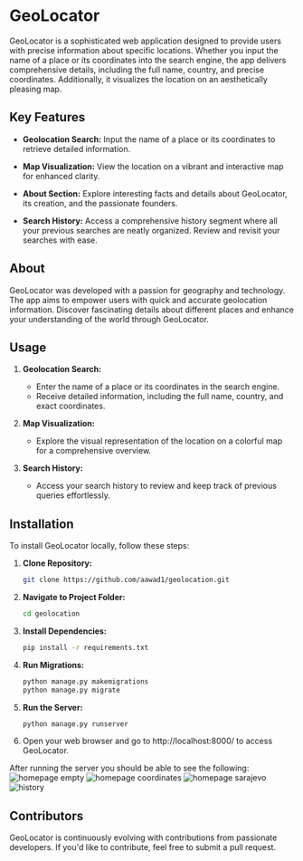 # GeoLocator

GeoLocator is a sophisticated web application designed to provide users with precise information about specific locations. Whether you input the name of a place or its coordinates into the search engine, the app delivers comprehensive details, including the full name, country, and precise coordinates. Additionally, it visualizes the location on an aesthetically pleasing map.

## Key Features

- **Geolocation Search:** Input the name of a place or its coordinates to retrieve detailed information.
  
- **Map Visualization:** View the location on a vibrant and interactive map for enhanced clarity.

- **About Section:** Explore interesting facts and details about GeoLocator, its creation, and the passionate founders.

- **Search History:** Access a comprehensive history segment where all your previous searches are neatly organized. Review and revisit your searches with ease.

## About

GeoLocator was developed with a passion for geography and technology. The app aims to empower users with quick and accurate geolocation information. Discover fascinating details about different places and enhance your understanding of the world through GeoLocator.

## Usage

1. **Geolocation Search:**
   - Enter the name of a place or its coordinates in the search engine.
   - Receive detailed information, including the full name, country, and exact coordinates.

2. **Map Visualization:**
   - Explore the visual representation of the location on a colorful map for a comprehensive overview.

3. **Search History:**
   - Access your search history to review and keep track of previous queries effortlessly.

## Installation

To install GeoLocator locally, follow these steps:

1. **Clone Repository:**
   ```bash
   git clone https://github.com/aawad1/geolocation.git
   
2. **Navigate to Project Folder:**
   ```bash
   cd geolocation

3. **Install Dependencies:**
   ```bash
   pip install -r requirements.txt
   
4. **Run Migrations:**
   ```bash
   python manage.py makemigrations
   python manage.py migrate

5. **Run the Server:**
   ```bash
   python manage.py runserver

6. Open your web browser and go to http://localhost:8000/ to access GeoLocator.


After running the server you should be able to see the following:   
![homepage empty](https://github.com/aawad1/geolocation/assets/64801031/d6b07196-1f46-4c1e-bf40-f751575c0896)
![homepage coordinates](https://github.com/aawad1/geolocation/assets/64801031/eb046a3b-b72b-4a06-867b-096388265c1a)
![homepage sarajevo](https://github.com/aawad1/geolocation/assets/64801031/910434df-a2d9-4bcc-a783-f677f02b7e93)
![history](https://github.com/aawad1/geolocation/assets/64801031/5d85b100-694b-499b-a231-8ab33a114d10)

## Contributors

GeoLocator is continuously evolving with contributions from passionate developers. If you'd like to contribute, feel free to submit a pull request.
